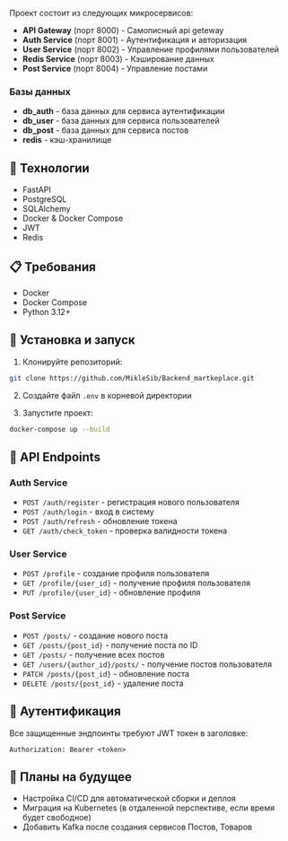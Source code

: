 Проект состоит из следующих микросервисов:

- **API Gateway** (порт 8000) - Самописный api geteway
- **Auth Service** (порт 8001) - Аутентификация и авторизация
- **User Service** (порт 8002) - Управление профилями пользователей
- **Redis Service** (порт 8003) - Кэширование данных
- **Post Service** (порт 8004) - Управление постами

### Базы данных

- **db_auth** - база данных для сервиса аутентификации
- **db_user** - база данных для сервиса пользователей
- **db_post** - база данных для сервиса постов
- **redis** - кэш-хранилище

## 🚀 Технологии

- FastAPI
- PostgreSQL
- SQLAlchemy
- Docker & Docker Compose
- JWT
- Redis

## 📋 Требования

- Docker
- Docker Compose
- Python 3.12+

## 🔧 Установка и запуск

1. Клонируйте репозиторий:
```bash
git clone https://github.com/MikleSib/Backend_martkeplace.git
```

2. Создайте файл `.env` в корневой директории

3. Запустите проект:
```bash
docker-compose up --build
```

## 📡 API Endpoints

### Auth Service

- `POST /auth/register` - регистрация нового пользователя
- `POST /auth/login` - вход в систему
- `POST /auth/refresh` - обновление токена
- `GET /auth/check_token` - проверка валидности токена

### User Service

- `POST /profile` - создание профиля пользователя
- `GET /profile/{user_id}` - получение профиля пользователя
- `PUT /profile/{user_id}` - обновление профиля

### Post Service

- `POST /posts/` - создание нового поста
- `GET /posts/{post_id}` - получение поста по ID
- `GET /posts/` - получение всех постов
- `GET /users/{author_id}/posts/` - получение постов пользователя
- `PATCH /posts/{post_id}` - обновление поста
- `DELETE /posts/{post_id}` - удаление поста

## 🔐 Аутентификация

Все защищенные эндпоинты требуют JWT токен в заголовке:
```
Authorization: Bearer <token>
```
## 🔮 Планы на будущее

- Настройка CI/CD для автоматической сборки и деплоя
- Миграция на Kubernetes (в отдаленной перспективе, если время будет свободное)
- Добавить Kafka после создания сервисов Постов, Товаров
